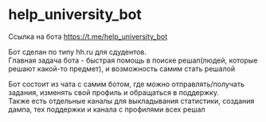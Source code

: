 # help_university_bot
Ссылка на бота https://t.me/help_university_bot

Бот сделан по типу hh.ru для сдудентов. \
Главная задача бота - быстрая помощь в поиске решал(людей, которые решают какой-то предмет), и возможность самим стать решалой

Бот состоит из чата с самим ботом, где можно отправлять/получать задания, изменять свой профиль и обращаться в поддержку. \
Также есть отдельные каналы для выкладывания статистики, создания дампа, тех поддержки и канала с профилями всех решал


